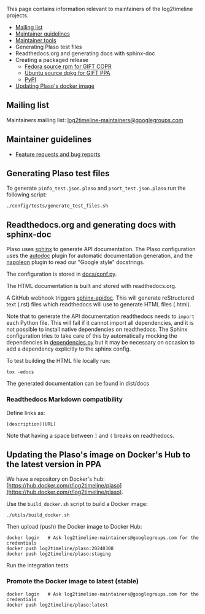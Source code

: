 This page contains information relevant to maintainers of the log2timeline
projects.

* [Mailing list](https://github.com/log2timeline/l2tdocs/blob/master/process/Maintainers%20guide.md#mailing-list)
* [Maintainer guidelines](https://github.com/log2timeline/l2tdocs/blob/master/process/Maintainers%20guide.md#maintainer-guidelines)
* [Maintainer tools](https://github.com/log2timeline/l2tdocs/blob/master/process/Maintainers%20guide.md#maintainer-tools)
* Generating Plaso test files
* Readthedocs.org and generating docs with sphinx-doc
* Creating a packaged release
  * [Fedora source rpm for GIFT COPR](https://github.com/log2timeline/l2tdocs/blob/master/process/GIFT%20COPR.md)
  * [Ubuntu source dpkg for GIFT PPA](https://github.com/log2timeline/l2tdocs/blob/master/process/GIFT%20PPA.md)
  * [PyPI](https://github.com/log2timeline/l2tdocs/blob/master/process/PyPI.md)
* [Updating Plaso's docker image](https://github.com/log2timeline/l2tdocs/blob/master/process/Maintainers%20guide.md#updating-the-plasos-image-on-dockers-hub-to-the-latest-version-in-ppa)

## Mailing list

Maintainers mailing list: log2timeline-maintainers@googlegroups.com

## Maintainer guidelines

* [Feature requests and bug reports](https://plaso.readthedocs.io/en/latest/sources/user/Feature-requests-and-bug-reports.html?highlight=Feature-requests-and-bug-reports)

## Generating Plaso test files

To generate `pinfo_test.json.plaso` and `psort_test.json.plaso` run the
following script:

```
./config/tests/generate_test_files.sh
```

## Readthedocs.org and generating docs with sphinx-doc

Plaso uses [sphinx](http://sphinx-doc.org/) to generate API documentation. The
Plaso configuration uses the [autodoc](http://sphinx-doc.org/ext/autodoc.html)
plugin for automatic documentation generation, and the [napoleon](http://sphinxcontrib-napoleon.readthedocs.org/en/latest/sphinxcontrib.napoleon.html)
plugin to read our "Google style" docstrings.

The configuration is stored in [docs/conf.py](https://github.com/log2timeline/plaso/blob/master/docs/conf.py).

The HTML documentation is built and stored with readthedocs.org.

A GitHub webhook triggers [sphinx-apidoc](http://sphinx-doc.org/man/sphinx-apidoc.html).
This will generate reStructured text (.rst) files which readthedocs will use to
generate HTML files (.html).

Note that to generate the API documentation readthedocs needs to `import` each
Python file. This will fail if it cannot import all dependencies, and it is not
possible to install native dependencies on readthedocs. The Sphinx configuration
tries to take care of this by automatically mocking the dependencies in
[dependencies.py](https://github.com/log2timeline/plaso/blob/master/plaso/dependencies.py)
but it may be necessary on occasion to add a dependency explicitly to the
sphinx config.

To test building the HTML file locally run:
```
tox -edocs
```

The generated documentation can be found in dist/docs

### Readthedocs Markdown compatibility

Define links as:

```
[description](URL)
```

Note that having a space between `]` and `(` breaks on readthedocs.

## Updating the Plaso's image on Docker's Hub to the latest version in PPA

We have a repository on Docker's hub: [https://hub.docker.com/r/log2timeline/plaso](https://hub.docker.com/r/log2timeline/plaso).

Use the `build_docker.sh` script to build a Docker image:

```
./utils/build_docker.sh
```

Then upload (push) the Docker image to Docker Hub:

```
docker login   # Ask log2timeline-maintainers@googlegroups.com for the credentials
docker push log2timeline/plaso:20240308
docker push log2timeline/plaso:staging
```

Run the integration tests

### Promote the Docker image to latest (stable)

```
docker login   # Ask log2timeline-maintainers@googlegroups.com for the credentials
docker push log2timeline/plaso:latest
```

